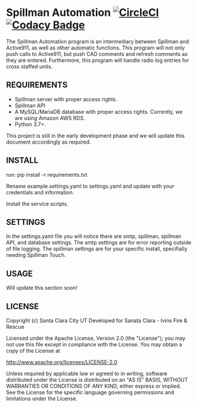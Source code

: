 # Spillman Automation [![CircleCI](https://dl.circleci.com/status-badge/img/gh/sccity/spillman-automation/tree/prod.svg?style=shield)](https://dl.circleci.com/status-badge/redirect/gh/sccity/spillman-automation/tree/prod) [![Codacy Badge](https://app.codacy.com/project/badge/Grade/83e20eb1d6d548199948bb26a47ce936)](https://www.codacy.com/gh/sccity/spillman-automation/dashboard?utm_source=github.com&amp;utm_medium=referral&amp;utm_content=sccity/spillman-automation&amp;utm_campaign=Badge_Grade)

The Spillman Automation program is an intermediary between Spillman and Active911, as well as other automatic functions. This program will not only push calls to Active911, but push CAD comments and refresh comments as they are entered. Furthermore, this program will handle radio log entries for cross staffed units. 


## REQUIREMENTS
*  Spillman server with proper access rights.
*  Spillman API 
*  A MySQL/MariaDB database with proper access rights. Currently, we are using Amazon AWS RDS.
*  Python 3.7+.

This project is still in the early development phase and we will update this document accordingly as required.

## INSTALL
run: pip install -r requirements.txt

Rename example.settings.yaml to settings.yaml and update with your credentials and information.

Install the service scripts.

## SETTINGS
In the settings.yaml file you will notice there are smtp, spillman, spillman API, and database settings. The smtp settings are for error reporting outside of file logging. The spillman settings are for your specific install, specifially needing Spillman Touch.

## USAGE
Will update this section soon!

## LICENSE
Copyright (c) Santa Clara City UT
Developed for Sanata Clara - Ivins Fire & Rescue

Licensed under the Apache License, Version 2.0 (the "License");
you may not use this file except in compliance with the License.
You may obtain a copy of the License at

<http://www.apache.org/licenses/LICENSE-2.0>

Unless required by applicable law or agreed to in writing, software
distributed under the License is distributed on an "AS IS" BASIS,
WITHOUT WARRANTIES OR CONDITIONS OF ANY KIND, either express or implied.
See the License for the specific language governing permissions and
limitations under the License.
